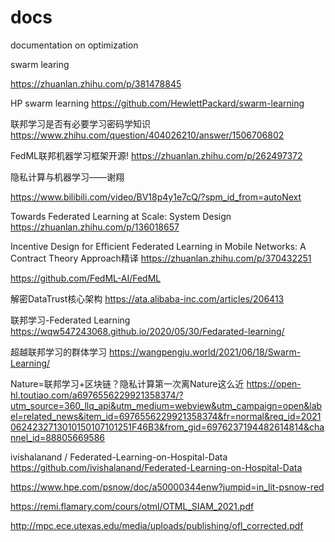 # docs
documentation on optimization



swarm learing 

https://zhuanlan.zhihu.com/p/381478845


HP swarm learning 
https://github.com/HewlettPackard/swarm-learning


联邦学习是否有必要学习密码学知识
https://www.zhihu.com/question/404026210/answer/1506706802


FedML联邦机器学习框架开源!
https://zhuanlan.zhihu.com/p/262497372


隐私计算与机器学习——谢翔

https://www.bilibili.com/video/BV18p4y1e7cQ/?spm_id_from=autoNext

Towards Federated Learning at Scale: System Design
https://zhuanlan.zhihu.com/p/136018657


Incentive Design for Efficient Federated Learning in Mobile Networks: A Contract Theory Approach精译
https://zhuanlan.zhihu.com/p/370432251


https://github.com/FedML-AI/FedML





解密DataTrust核心架构
https://ata.alibaba-inc.com/articles/206413


联邦学习-Federated Learning
https://wqw547243068.github.io/2020/05/30/Fedarated-learning/

超越联邦学习的群体学习
https://wangpengju.world/2021/06/18/Swarm-Learning/



Nature=联邦学习+区块链？隐私计算第一次离Nature这么近
https://open-hl.toutiao.com/a6976556229921358374/?utm_source=360_llq_api&utm_medium=webview&utm_campaign=open&label=related_news&item_id=6976556229921358374&fr=normal&req_id=20210624232713010150107101251F46B3&from_gid=6976237194482614814&channel_id=88805669586


ivishalanand
/
Federated-Learning-on-Hospital-Data
https://github.com/ivishalanand/Federated-Learning-on-Hospital-Data



https://www.hpe.com/psnow/doc/a50000344enw?jumpid=in_lit-psnow-red


https://remi.flamary.com/cours/otml/OTML_SIAM_2021.pdf


http://mpc.ece.utexas.edu/media/uploads/publishing/ofl_corrected.pdf


